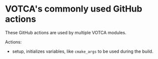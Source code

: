 # VOTCA's commonly used GitHub actions

These GitHub actions are used by multiple VOTCA modules.

Actions:

-   setup, initializes variables, like `cmake_args` to be used during the build.

